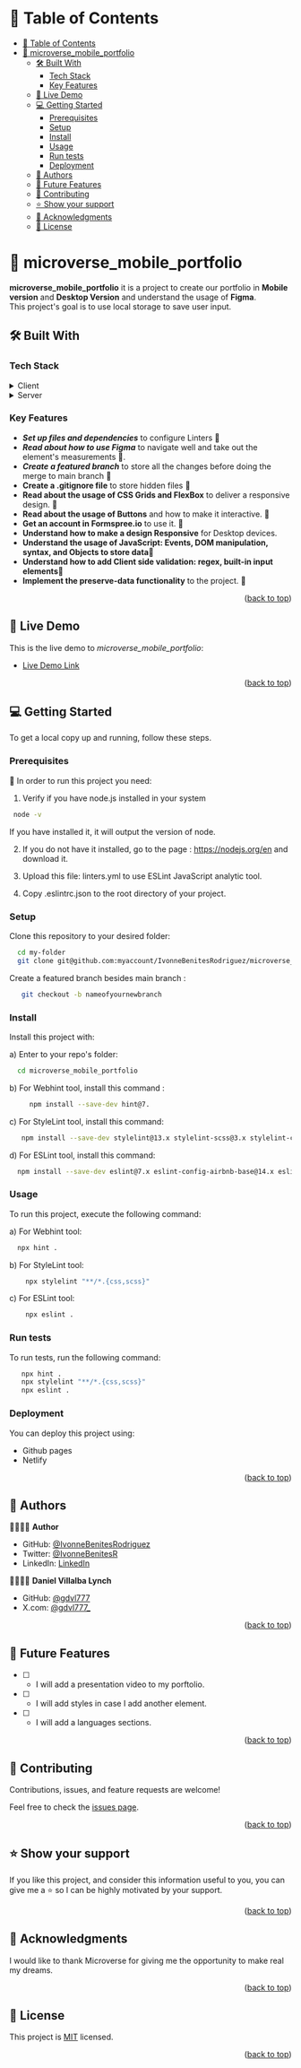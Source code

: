 
# 📗 Table of Contents

- [📗 Table of Contents](#-table-of-contents)
- [📖 microverse\_mobile\_portfolio](#-microverse_mobile_portfolio)
  - [🛠 Built With ](#-built-with-)
    - [Tech Stack ](#tech-stack-)
    - [Key Features ](#key-features-)
  - [🚀 Live Demo ](#-live-demo-)
  - [💻 Getting Started ](#-getting-started-)
    - [Prerequisites](#prerequisites)
    - [Setup](#setup)
    - [Install ](#install-)
    - [Usage](#usage)
    - [Run tests](#run-tests)
    - [Deployment](#deployment)
  - [👥 Authors ](#-authors-)
  - [🔭 Future Features ](#-future-features-)
  - [🤝 Contributing ](#-contributing-)
  - [⭐️ Show your support ](#️-show-your-support-)
  - [🙏 Acknowledgments ](#-acknowledgments-)
  - [📝 License ](#-license-)

<!-- PROJECT DESCRIPTION -->

# 📖 microverse_mobile_portfolio<a name="about-project"></a>

**microverse_mobile_portfolio** it is a project to create our portfolio in **Mobile version** and **Desktop Version** and understand the usage of <strong>Figma</strong>.<br/>
This project's goal is to use local storage to save user input.
 <br/>

## 🛠 Built With <a name="built-with"></a>

### Tech Stack <a name="tech-stack"></a>

<details>
  <summary>Client</summary>
  <ul>
    <li><a href="https://developer.mozilla.org/en-US/docs/Web/HTML">HTML</a></li>
    <li><a href="https://www.w3schools.com/css/">CSS</a></li>
    <li><a href="https://developer.mozilla.org/en-US/docs/Web/JavaScript">JavaScript</a></li>
    <li><a href="https://www.figma.com/ui-design-tool/">FIGMA</a></li>
  </ul>
</details>
<details>
<summary>Server</summary>
<ul>
    <li><a href="https://formspree.io/">FORMSPREE</a></li>
  </ul>  
</details>

<!-- Features -->

### Key Features <a name="key-features"></a>

- ***Set up files and dependencies*** to configure Linters 📍
- ***Read about how to use Figma*** to navigate well and take out the element's measurements 📍.
- ***Create a featured branch*** to store all the changes before doing the merge to main branch 📍
- **Create a .gitignore file** to store hidden files 📍
- **Read about the usage of CSS Grids and FlexBox** to deliver a responsive design. 📍
- **Read about the usage of Buttons** and how to make it interactive. 📍
- **Get an account in Formspree.io** to use it. 📍 
- **Understand how to make a design Responsive** for Desktop devices.
- **Understand the usage of JavaScript: Events, DOM manipulation, syntax, and Objects to store data**📍
- **Understand how to add Client side validation: regex, built-in input elements**📍
- **Implement the preserve-data functionality** to the project. 📍

<p align="right">(<a href="#readme-top">back to top</a>)</p>

<!-- LIVE DEMO -->

## 🚀 Live Demo <a name="live-demo"></a>

This is the live demo to <em>microverse_mobile_portfolio</em>: <br/>

- [Live Demo Link](https://ivonnebenitesrodriguez.github.io/microverse_mobile_portfolio/)

<p align="right">(<a href="#readme-top">back to top</a>)</p>

<!-- GETTING STARTED -->

## 💻 Getting Started <a name="getting-started"></a>

To get a local copy up and running, follow these steps.

### Prerequisites

📍 In order to run this project you need:

1) Verify if you have node.js installed in your system

```sh
 node -v
```
If you have installed it, it will output the version of node.

2) If you do not have it installed, go to the page : https://nodejs.org/en and download it.
   
3) Upload this file:  linters.yml to use ESLint JavaScript analytic tool.

4) Copy .eslintrc.json to the root directory of your project.

### Setup

Clone this repository to your desired folder:

```sh
  cd my-folder
  git clone git@github.com:myaccount/IvonneBenitesRodriguez/microverse_mobile_portfolio
```

Create a featured branch besides main branch :

```sh
   git checkout -b nameofyournewbranch
```

### Install <br/>

Install this project with:<br/>

a) Enter to your repo's folder:

```sh
  cd microverse_mobile_portfolio
```

b) For Webhint tool, install this command :

```sh
     npm install --save-dev hint@7.
```

c) For StyleLint tool, install this command:

```sh
   npm install --save-dev stylelint@13.x stylelint-scss@3.x stylelint-config-standard@21.x stylelint-csstree-validator@1.x
```

d) For ESLint tool, install this command:

```sh
  npm install --save-dev eslint@7.x eslint-config-airbnb-base@14.x eslint-plugin-import@2.x babel-eslint@10.x
```

### Usage

To run this project, execute the following command:

a) For Webhint tool:

```sh
  npx hint .
```
b) For StyleLint tool:
```sh
    npx stylelint "**/*.{css,scss}"
```
c) For ESLint tool:
```sh
    npx eslint .
```


### Run tests

To run tests, run the following command:

```sh
   npx hint .
   npx stylelint "**/*.{css,scss}"
   npx eslint .
```


### Deployment

You can deploy this project using:
- Github pages
- Netlify 


<p align="right">(<a href="#readme-top">back to top</a>)</p>

<!-- AUTHORS -->

## 👥 Authors <a name="authors"></a>

👩🏽‍💻🌸 **Author**

- GitHub: [@IvonneBenitesRodriguez](https://github.com/IvonneBenitesRodriguez)
- Twitter: [@IvonneBenitesR](https://twitter.com/IvonneBenitesR)
- LinkedIn: [LinkedIn](https://www.linkedin.com/in/ivonnebenites/)


👩🏽‍💻🌸 **Daniel Villalba Lynch**

- GitHub: [@gdvl777](https://github.com/gdvl777)
- X.com: [@gdvl777_](https://twitter.com/gdvl777_)

<p align="right">(<a href="#readme-top">back to top</a>)</p>

<!-- FUTURE FEATURES -->

## 🔭 Future Features <a name="future-features"></a>

- [ ]  - I will add a presentation video to my porftolio.
- [ ]  - I will add styles in case I add another element.
- [ ]  - I will add a languages sections.
<p align="right">(<a href="#readme-top">back to top</a>)</p>

<!-- CONTRIBUTING -->

## 🤝 Contributing <a name="contributing"></a>

Contributions, issues, and feature requests are welcome!

Feel free to check the [issues page](../../issues/).

<p align="right">(<a href="#readme-top">back to top</a>)</p>

<!-- SUPPORT -->

## ⭐️ Show your support <a name="support"></a>

If you like this project, and consider this information useful to you,  you can give me a ⭐️ so I can be highly motivated by your support.

<p align="right">(<a href="#readme-top">back to top</a>)</p>

<!-- ACKNOWLEDGEMENTS -->

## 🙏 Acknowledgments <a name="acknowledgements"></a>

I would like to thank Microverse for giving me the opportunity to make real my dreams.

<p align="right">(<a href="#readme-top">back to top</a>)</p>

<!-- LICENSE -->

## 📝 License <a name="license"></a>

This project is [MIT](./LICENSE) licensed.

<p align="right">(<a href="#readme-top">back to top</a>)</p>



